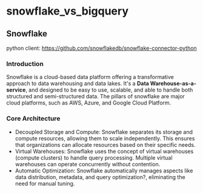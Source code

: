 # snowflake_vs_bigquery

## Snowflake

python client: https://github.com/snowflakedb/snowflake-connector-python

### Introduction
Snowflake is a cloud-based data platform offering a transformative approach to data warehousing and data lakes. It's a **Data Warehouse-as-a-service**, and designed to be easy to use, scalable, and able to handle both structured and semi-structured data. The pillars of snowflake are major cloud platforms, such as AWS, Azure, and Google Cloud Platform.

### Core Architecture
- Decoupled Storage and Compute: Snowflake separates its storage and compute resources, allowing them to scale independently. This ensures that organizations can allocate resources based on their specific needs.
- Virtual Warehouses: Snowflake uses the concept of virtual warehouses (compute clusters) to handle query processing. Multiple virtual warehouses can operate concurrently without contention.
- Automatic Optimization: Snowflake automatically manages aspects like data distribution, metadata, and query optimization?, eliminating the need for manual tuning.




